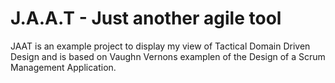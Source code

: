 # J.A.A.T - Just another agile tool
JAAT is an example project to display my view of Tactical Domain Driven Design and is based on Vaughn Vernons examplen
of the Design of a Scrum Management Application.
